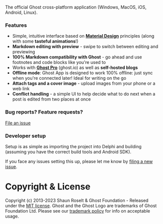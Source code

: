 The official Ghost cross-platform application (Windows, MacOS, iOS, Android, Linux).

### Features

- Simple, intuitive interface based on **[Material Design](https://material.google.com/)** principles (along with some **tasteful animations**!)
- **Markdown editing with preview** - swipe to switch between editing and previewing
- **100% Markdown compatibility with Ghost** - go ahead and use footnotes and code blocks like you're used to
- Works with **[Ghost Pro](https://ghost.org/pricing/)** (ghost.io) as well as **self-hosted blogs**
- **Offline mode**: Ghost App is designed to work 100% offline: just sync when you're connected later! Ideal for writing on the go
- **Attach tags and a cover image** - upload images from your phone or a web link
- **Conflict handling** - a simple UI to help decide what to do next when a post is edited from two places at once

### Bug reports? Feature requests?

[File an issue](/CONTRIBUTING.md)

### Developer setup

Setup is as simple as importing the project into Delphi and building (assuming you have the correct build tools and Android SDK).

If you face any issues setting this up, please let me know by [filing a new issue](/issues/new).

# Copyright & License

Copyright (c) 2013-2023 Shaun Roselt & Ghost Foundation - Released under the [MIT license](LICENSE). Ghost and the Ghost Logo are trademarks of Ghost Foundation Ltd. Please see our [trademark policy](https://ghost.org/trademark/) for info on acceptable usage.
